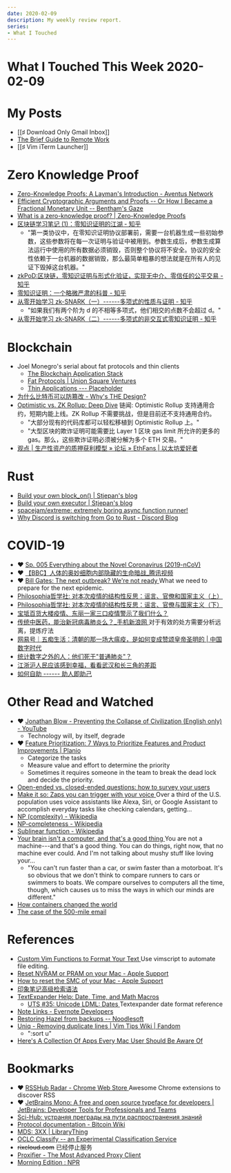 ```yaml
---
date: 2020-02-09
description: My weekly review report.
series:
- What I Touched
---
```


# What I Touched This Week 2020-02-09



# My Posts
-   [[♯ Download Only Gmail Inbox]]
-   [The Brief Guide to Remote Work](https://gist.github.com/doitian/d11dab0b5afe385d8bca3c74a353c622)
-   [[♯ Vim iTerm Launcher]]

# Zero Knowledge Proof
-   [Zero-Knowledge Proofs: A Layman's Introduction - Aventus Network](https://blog.aventus.io/zero-knowledge-proofs-a-laymans-introduction-7020b93beeda)
-   [Efficient Cryptographic Arguments and Proofs -- Or How I Became a Fractional Monetary Unit -- Bentham's Gaze](https://www.benthamsgaze.org/2019/05/22/efficient-cryptographic-arguments-and-proofs-or-how-i-became-a-fractional-monetary-unit/)
-   [What is a zero-knowledge proof? | Zero-Knowledge Proofs](https://zkp.science/)
-   [区块链学习笔记 (1)：零知识证明的江湖 - 知乎](https://zhuanlan.zhihu.com/p/31651393)
    -   "第一类协议中，在零知识证明协议部署前，需要一台机器生成一些初始参数，这些参数将在每一次证明与验证中被用到。参数生成后，参数生成算法运行中使用的所有数据必须销毁，否则整个协议将不安全。协议的安全性依赖于一台机器的数据销毁，那么最简单粗暴的想法就是在所有人的见证下毁掉这台机器。"
-   [zkPoD:区块链，零知识证明与形式化验证，实现无中介、零信任的公平交易 - 知乎](https://zhuanlan.zhihu.com/p/73616724)
-   [零知识证明：一个略微严肃的科普 - 知乎](https://zhuanlan.zhihu.com/p/29491567)
-   [从零开始学习 zk-SNARK（一）------多项式的性质与证明 - 知乎](https://zhuanlan.zhihu.com/p/99260386)
    -   "如果我们有两个阶为 d 的不相等多项式，他们相交的点数不会超过 d。"
-   [从零开始学习 zk-SNARK（二）------多项式的非交互式零知识证明 - 知乎](https://zhuanlan.zhihu.com/p/100636577)

# Blockchain
-   Joel Monegro's serial about fat protocols and thin clients
    -   [The Blockchain Application Stack](https://www.coindesk.com/blockchain-application-stack)
    -   [Fat Protocols | Union Square Ventures](https://www.usv.com/writing/2016/08/fat-protocols/)
    -   [Thin Applications --- Placeholder](https://www.placeholder.vc/blog/2020/1/30/thin-applications)
-   [为什么比特币可以防篡改 - Why's THE Design?](https://draveness.me/whys-the-design-bitcoin-database)
-   [Optimistic vs. ZK Rollup: Deep Dive](https://blog.matter-labs.io/optimistic-vs-zk-rollup-deep-dive-ea141e71e075)
    链闻: Optimistic Rollup 支持通用合约，短期内能上线。ZK Rollup 不需要挑战，但是目前还不支持通用合约。
    -   "大部分现有的代码库都可以轻松移植到 Optimistic Rollup 上。"
    -   "大型区块的欺诈证明可能需要比 Layer 1 区块 gas limit 所允许的更多的 gas。那么，这些欺诈证明必须被分解为多个 ETH 交易。"
-   [观点 | 生产性资产的质押获利模型 » 论坛 » EthFans | 以太坊爱好者](https://web.archive.org/web/20210414082741/https://ethfans.org/posts/staking-models-for-productive-assets)

# Rust
-   [Build your own block_on() | Stjepan's blog](https://web.archive.org/web/20200320020653/https://stjepang.github.io/2020/01/25/build-your-own-block-on.html)
-   [Build your own executor | Stjepan's blog](https://web.archive.org/web/20200207092849/https://stjepang.github.io/2020/01/31/build-your-own-executor.html)
-   [spacejam/extreme: extremely boring async function runner!](https://github.com/spacejam/extreme)
-   [Why Discord is switching from Go to Rust - Discord Blog](https://blog.discordapp.com/why-discord-is-switching-from-go-to-rust-a190bbca2b1f)

# COVID-19
-   ❤️ [Sp. 005 Everything about the Novel Coronavirus (2019-nCoV)](https://www.youtube.com/watch?v=0ySYM4kRJVY)
-   ❤️ [【BBC】人体的奥妙细胞内部隐藏的生命暗战_腾讯视频](https://v.qq.com/x/page/d0170ll8uv0.html)
-   ❤️ [Bill Gates: The next outbreak? We're not ready ](https://www.ted.com/talks/bill_gates_the_next_outbreak_we_re_not_ready)
    What we need to prepare for the next epidemic.
-   [Philosophia哲学社: 对本次疫情的结构性反思：谣言、官僚和国家主义（上）](https://cloudflare-ipfs.com/ipfs/QmR96Pqy8S3p5HG6GAfjjztBUTAf7e2LM5jUsXfas3B6ii/)
-   [Philosophia哲学社: 对本次疫情的结构性反思：谣言、官僚与国家主义（下） ](https://cloudflare-ipfs.com/ipfs/QmR8j6LwREBwma1DRbYAQN8dCvYNaLVkoEjXQQGLC7SFtQ/)
-   [宝坻百货大楼疫情、东丽一家三口疫情警示了我们什么？](https://mp.weixin.qq.com/s/Z5o1UB6iIBAOx1_CAZ1Cuw)
-   [传统中医药，能治新冠病毒肺炎么？_手机新浪网 ](https://tech.sina.cn/scientist/2020-02-06/detail-iimxyqvz0641506.d.html?cre=tianyi&mod=wtech&loc=-3&r=-1&rfunc=2&tj=cxvertical_wap_wtech&tr=73&vt=4&pos=18)
    对于有效的处方需要分析远离，提炼疗法
-   [网易号｜五痴生活：清朝的那一场大瘟疫，是如何变成赞颂皇帝圣明的 | 中国数字时代](https://chinadigitaltimes.net/chinese/2020/02/%E7%BD%91%E6%98%93%E5%8F%B7%EF%BD%9C%E4%BA%94%E7%97%B4%E7%94%9F%E6%B4%BB%EF%BC%9A%E6%B8%85%E6%9C%9D%E7%9A%84%E9%82%A3%E4%B8%80%E5%9C%BA%E5%A4%A7%E7%98%9F%E7%96%AB%EF%BC%8C%E6%98%AF%E5%A6%82%E4%BD%95/)
-   [统计数字之外的人：他们死于"普通肺炎"？](http://archive.is/XhK0j)
-   [江浙沪人民应该感到幸福，看看武汉和长三角的差距](http://mp.weixin.qq.com/s?__biz=MzI3NDU2OTUzMg==&mid=2247483809&idx=1&sn=40e232e82e52223bf6164f6d2265466d&chksm=eb1341f2dc64c8e438014efa5d4a444335a50e521748483e29eb9b2f3d4c247f43f9060e831a&mpshare=1&scene=1&srcid=&sharer_sharetime=1580806569790&sharer_shareid=e7bb68422a42795eb26b0930876fa613)
-   [如何自助 ------ 助人即助己](http://mp.weixin.qq.com/s?__biz=MzAxNzI4MTMwMw==&mid=2651633060&idx=1&sn=2a609ecc595b923a3b96418b5f51696b&chksm=801feddcb76864ca7cf2c1ff460505d2b69d718040ee70fc42676ef848d4b13399e71275c83f)

# Other Read and Watched
-   ❤️ [Jonathan Blow - Preventing the Collapse of Civilization (English only) - YouTube](https://www.youtube.com/watch?v=pW-SOdj4Kkk&feature=youtu.be)
    -   Technology will, by itself, degrade
-   ❤️ [Feature Prioritization: 7 Ways to Prioritize Features and Product Improvements | Planio](https://plan.io/blog/feature-prioritization/)
    -   Categorize the tasks
    -   Measure value and effort to determine the priority
    -   Sometimes it requires someone in the team to break the dead lock and decide the priority.
-   [Open-ended vs. closed-ended questions: how to survey your users](https://www.hotjar.com/blog/open-ended-questions/)
-   [Make it so: Zaps you can trigger with your voice ](https://zapier.com/blog/voice-assistant-automations/)
    Over a third of the U.S. population uses voice assistants like Alexa, Siri, or Google Assistant to accomplish everyday tasks like checking calendars, getting...
-   [NP (complexity) - Wikipedia](https://en.wikipedia.org/wiki/NP_(complexity))
-   [NP-completeness - Wikipedia](https://en.wikipedia.org/wiki/NP-completeness)
-   [Sublinear function - Wikipedia](https://en.wikipedia.org/wiki/Sublinear_function?oldformat=true)
-   [Your brain isn't a computer, and that's a good thing ](https://zapier.com/blog/you-are-not-a-machine/)
    You are not a machine---and that's a good thing. You can do things, right now, that no machine ever could. And I'm not talking about mushy stuff like loving your...
    -   "You can't run faster than a car, or swim faster than a motorboat. It's so obvious that we don't think to compare runners to cars or swimmers to boats. We compare ourselves to computers all the time, though, which causes us to miss the ways in which our minds are different."
-   [How containers changed the world](https://dev.to/heroku/how-containers-changed-the-world-1jip)
-   [The case of the 500-mile email](http://www.ibiblio.org/harris/500milemail.html?utm_source=Iterable)

# References
-   [Custom Vim Functions to Format Your Text ](https://www.bobbywlindsey.com/2017/07/30/vim-functions/)
    Use vimscript to automate file editing.
-   [Reset NVRAM or PRAM on your Mac - Apple Support](https://support.apple.com/en-us/HT204063)
-   [How to reset the SMC of your Mac - Apple Support](https://support.apple.com/en-us/HT201295)
-   [印象笔记高级检索语法](https://shimo.im/sheets/37k81J8BIiEIhxSx/MODOC)
-   [TextExpander Help: Date, Time, and Math Macros](https://textexpander.com/help/desktop/datetime.html)
    -   [UTS #35: Unicode LDML: Dates ](http://unicode.org/reports/tr35/tr35-dates.html)
        Textexpander date format reference
-   [Note Links - Evernote Developers](https://www.dropbox.com/s/rm1p5dsprta0yrg/Note%20Links%20-%20Evernote%20Developers.html?dl=0)
-   [Restoring Hazel from backups -- Noodlesoft](https://www.noodlesoft.com/kb/restoring-hazel-from-backups/)
-   [Uniq - Removing duplicate lines | Vim Tips Wiki | Fandom](https://vim.fandom.com/wiki/Uniq_-_Removing_duplicate_lines)
    -   ":sort u"
-   [Here's A Collection Of Apps Every Mac User Should Be Aware Of](https://medium.com/@glenwhillier/heres-a-collection-of-apps-every-mac-user-should-be-aware-of-67e0716e4d77)

# Bookmarks
-   ❤️ [RSSHub Radar - Chrome Web Store ](https://chrome.google.com/webstore/detail/rsshub-radar/kefjpfngnndepjbopdmoebkipbgkggaa)
    Awesome Chrome extensions to discover RSS
-   ❤️ [JetBrains Mono: A free and open source typeface for developers | JetBrains: Developer Tools for Professionals and Teams](https://www.jetbrains.com/lp/mono/)
-   [Sci-Hub: устраняя преграды на пути распространения знаний](https://sci-hub.tw/)
-   [Protocol documentation - Bitcoin Wiki](https://en.bitcoin.it/wiki/Protocol_documentation)
-   [MDS: 3XX | LibraryThing](http://www.librarything.com/mds/3)
-   [OCLC Classify -- an Experimental Classification Service](http://classify.oclc.org/classify2/)
-   ~~rixcloud.com~~ 已经停止服务
-   [Proxifier - The Most Advanced Proxy Client](https://www.proxifier.com/)
-   [Morning Edition : NPR](https://www.npr.org/programs/morning-edition/)

